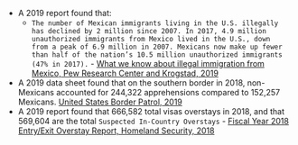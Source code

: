 - A 2019 report found that:
    - `The number of Mexican immigrants living in the U.S. illegally has declined by 2 million since 2007. In 2017, 4.9 million unauthorized immigrants from Mexico lived in the U.S., down from a peak of 6.9 million in 2007. Mexicans now make up fewer than half of the nation’s 10.5 million unauthorized immigrants (47% in 2017).` - [What we know about illegal immigration from Mexico, Pew Research Center and Krogstad, 2019](https://www.pewresearch.org/fact-tank/2019/06/28/what-we-know-about-illegal-immigration-from-mexico/)
- A 2019 data sheet found that on the southern border in 2018, non-Mexicans accounted for 244,322 apprehensions compared to 152,257 Mexicans. [United States Border Patrol, 2019](https://www.cbp.gov/sites/default/files/assets/documents/2019-Mar/bp-total-apps-other-mexico-fy2000-fy2018.pdf)
- A 2019 report found that 666,582 total visas overstays in 2018, and that 569,604 are the total `Suspected In-Country Overstays` - [Fiscal Year 2018 Entry/Exit Overstay Report, Homeland Security, 2018](https://www.dhs.gov/sites/default/files/publications/19_0417_fy18-entry-and-exit-overstay-report.pdf)